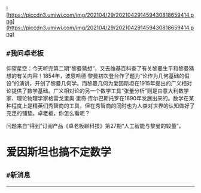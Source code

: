 ![https://piccdn3.umiwi.com/img/202104/29/202104291459430818659414.png](https://piccdn3.umiwi.com/img/202104/29/202104291459430818659414.png)

## `#我问卓老板`

仰望星空：今天听完第二期“黎曼猜想”，又去维基百科查了有关黎曼生平和黎曼猜想的有关内容！1854年，波恩哈德·黎曼初次登台作了题为“论作为几何基础的假设”的演讲，开创了黎曼几何学。而黎曼几何为爱因斯坦在1915年提出的广义相对论提供了数学基础。广义相对论的另一个数学工具“张量分析”则是由意大利数学家、理论物理学家格雷戈里奥·里奇·库尔巴斯托罗在1890年发展出来的。数学在某种程度上是精英们秀智商的工具，但在秀智商的同时也为人类对世界的认知做好了充足的铺垫。卓老板，你怎么看呢？

问题来自“得到”订阅产品《卓老板聊科技》第27期“人工智能与黎曼的较量”。

# 爱因斯坦也搞不定数学

## `#新消息`

---
